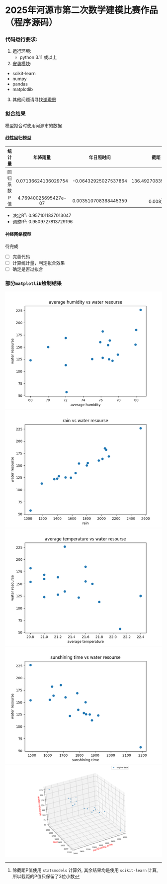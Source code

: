 # 2025年河源市第二次数学建模比赛作品（程序源码）

### 代码运行要求:

1. 运行环境:
   - python 3.11 或以上
2. [安装模块](<https://developer.aliyun.com/mirror> "推荐使用阿里云镜像站下载"):
  - scikit-learn
  - numpy
  - pandas
  - matplotlib
3. 其他问题请寻找[谢瑜恩](<mailto:xieyuenol@outlook.com> "小组主要编程")

### 拟合结果

模型拟合时使用河源市的数据

#### 线性回归模型
| 统计量 | 年降雨量 | 年日照时间 | 截距 |
| :---: | :---: | :------: | :---: |
| 回归系数 | 0.07136624136029754 | -0.06432925027537864 | 136.49270835356322 |
| P值 | 4.76940025695427e-07 | 0.003510708368445359 | 0.008[^1] |

- 决定R²: 0.9571011837013047
- 调整R²: 0.9509727813729196

[^1]: 除截距P值使用 `statsmodels` 计算外, 其余结果均是使用 `scikit-learn` 计算, 所以截距的P值只保留了3位小数

#### 神经网络模型

待完成

- [ ] 完善代码
- [ ] 计算统计量，判定拟合效果
- [ ] 确定是否过拟合

### 部分`matplotlib`绘制结果

![](<./photo/humidity.png>)
![](<./photo/rain.png>)
![](<./photo/temperature.png>)
![](<./photo/sunshining_time.png>)
![](<./photo/rain_and_time.png>)
